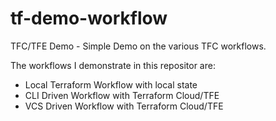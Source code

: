 # tf-demo-workflow
TFC/TFE Demo - Simple Demo on the various TFC workflows.


The workflows I demonstrate in this repositor are:

- Local Terraform Workflow with local state
- CLI Driven Workflow with Terraform Cloud/TFE
- VCS Driven Workflow with Terraform Cloud/TFE
